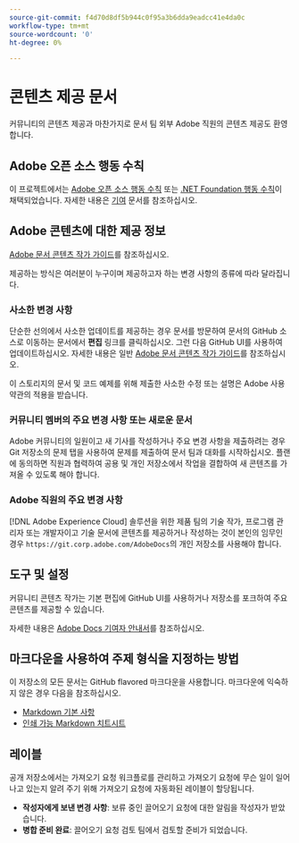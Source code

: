 ```yaml
---
source-git-commit: f4d70d8df5b944c0f95a3b6dda9eadcc41e4da0c
workflow-type: tm+mt
source-wordcount: '0'
ht-degree: 0%

---
```

# 콘텐츠 제공 문서

커뮤니티의 콘텐츠 제공과 마찬가지로 문서 팀 외부 Adobe 직원의 콘텐츠 제공도 환영합니다.

## Adobe 오픈 소스 행동 수칙

이 프로젝트에서는 [Adobe 오픈 소스 행동 수칙](code-of-conduct.md) 또는 [.NET Foundation 행동 수칙](https://dotnetfoundation.org/code-of-conduct)이 채택되었습니다. 자세한 내용은 [기여](contributing.md) 문서를 참조하십시오.

## Adobe 콘텐츠에 대한 제공 정보

[Adobe 문서 콘텐츠 작가 가이드](https://experienceleague.adobe.com/docs/contributor/contributor-guide/introduction.html)를 참조하십시오.

제공하는 방식은 여러분이 누구이며 제공하고자 하는 변경 사항의 종류에 따라 달라집니다.

### 사소한 변경 사항

단순한 선의에서 사소한 업데이트를 제공하는 경우 문서를 방문하여 문서의 GitHub 소스로 이동하는 문서에서 **편집** 링크를 클릭하십시오. 그런 다음 GitHub UI를 사용하여 업데이트하십시오. 자세한 내용은 일반 [Adobe 문서 콘텐츠 작가 가이드](https://experienceleague.adobe.com/docs/contributor/contributor-guide/introduction.html)를 참조하십시오.

이 스토리지의 문서 및 코드 예제를 위해 제출한 사소한 수정 또는 설명은 Adobe 사용 약관의 적용을 받습니다.

### 커뮤니티 멤버의 주요 변경 사항 또는 새로운 문서

Adobe 커뮤니티의 일원이고 새 기사를 작성하거나 주요 변경 사항을 제출하려는 경우 Git 저장소의 문제 탭을 사용하여 문제를 제출하여 문서 팀과 대화를 시작하십시오. 플랜에 동의하면 직원과 협력하여 공용 및 개인 저장소에서 작업을 결합하여 새 콘텐츠를 가져올 수 있도록 해야 합니다.

<!--
If you submit a pull request with significant changes to documentation and code examples, you'll see a message in the pull request asking you to submit an online contribution license agreement (CLA). We need you to complete the online form before we can review your pull request.
-->

### Adobe 직원의 주요 변경 사항

[!DNL Adobe Experience Cloud] 솔루션을 위한 제품 팀의 기술 작가, 프로그램 관리자 또는 개발자이고 기술 문서에 콘텐츠를 제공하거나 작성하는 것이 본인의 임무인 경우 `https://git.corp.adobe.com/AdobeDocs`의 개인 저장소를 사용해야 합니다.

<!--Employees from other parts of the Adobe world should use the public repo for minor updates.-->

## 도구 및 설정

커뮤니티 콘텐츠 작가는 기본 편집에 GitHub UI를 사용하거나 저장소를 포크하여 주요 콘텐츠를 제공할 수 있습니다.

자세한 내용은 [Adobe Docs 기여자 안내서](https://experienceleague.adobe.com/docs/contributor/contributor-guide/introduction.html)를 참조하십시오.

## 마크다운을 사용하여 주제 형식을 지정하는 방법

이 저장소의 모든 문서는 GitHub flavored 마크다운을 사용합니다. 마크다운에 익숙하지 않은 경우 다음을 참조하십시오.

* [Markdown 기본 사항](https://help.github.com/articles/getting-started-with-writing-and-formatting-on-github/)
* [인쇄 가능 Markdown 치트시트](https://guides.github.com/pdfs/markdown-cheatsheet-online.pdf)

## 레이블

공개 저장소에서는 가져오기 요청 워크플로를 관리하고 가져오기 요청에 무슨 일이 일어나고 있는지 알려 주기 위해 가져오기 요청에 자동화된 레이블이 할당됩니다.

* **작성자에게 보낸 변경 사항**: 보류 중인 끌어오기 요청에 대한 알림을 작성자가 받았습니다.
* **병합 준비 완료**: 끌어오기 요청 검토 팀에서 검토할 준비가 되었습니다.
